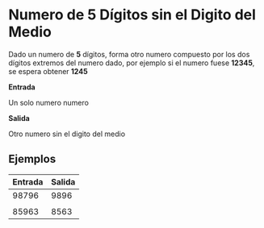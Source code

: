 
# Numero de 5 Dígitos sin el Digito del Medio

Dado un numero de **5** dígitos, forma otro numero compuesto por los dos dígitos extremos del numero dado, por ejemplo si el numero fuese **12345**, se espera obtener **1245**

**Entrada**

Un solo numero numero

**Salida**

Otro numero sin el digito del medio

## Ejemplos
|Entrada|Salida |
|--|--|
| 98796	 | 9896 |
|   |   |
| 85963 | 8563 |

